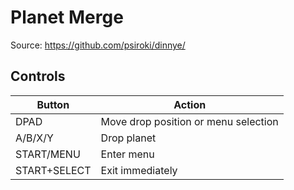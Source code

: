 # Planet Merge

Source: https://github.com/psiroki/dinnye/

## Controls

| Button | Action |
|--|--| 
|DPAD|Move drop position or menu selection|
|A/B/X/Y|Drop planet|
|START/MENU|Enter menu|
|START+SELECT|Exit immediately|
